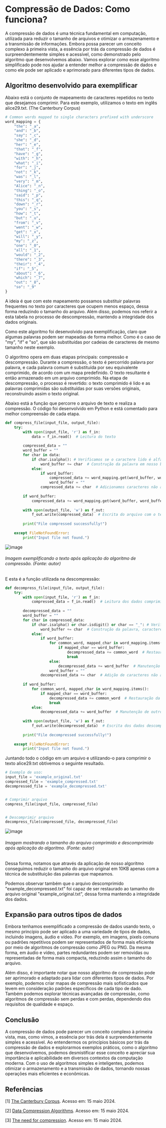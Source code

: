 # Compressão de Dados: Como funciona?
A compressão de dados é uma técnica fundamental em computação, utilizada para reduzir o tamanho de arquivos e otimizar o armazenamento e a transmissão de informações. Embora possa parecer um conceito complexo à primeira vista, a essência por trás da compressão de dados é surpreendentemente simples e acessível, como demonstrado pelo algoritmo que desenvolvemos abaixo. Vamos explorar como esse algoritmo simplificado pode nos ajudar a entender melhor a compressão de dados e como ele pode ser aplicado e aprimorado para diferentes tipos de dados.


## Algoritmo desenvolvido para exemplificar

Abaixo está o conjunto de mapeamento de caracteres repetidos no texto que desejamos comprimir. Para este exemplo, utilizamos o texto em inglês alice29.txt. (The Canterbury Corpus)
```Python
# Common words mapped to single characters prefixed with underscore
word_mapping = {
    "the": "_a", 
    "and": "_b", 
    "say": "_c", 
    "she": "_d", 
    "her": "_e", 
    "that": "_f",
    "have": "_g", 
    "with": "_h", 
    "what": "_i", 
    "for": "_j", 
    "not": "_k", 
    "was": "_l",
    "very": "_m", 
    "Alice": "_n", 
    "thing": "_o", 
    "said": "_p", 
    "this": "_q", 
    "down": "_r",
    "you": "_s", 
    "how": "_t", 
    "but": "_u", 
    "from": "_v", 
    "went": "_w", 
    "get": "_x",
    "will": "_y", 
    "my": "_z", 
    "one": "_0", 
    "all": "_1", 
    "would": "_2", 
    "there": "_3",
    "their": "_4", 
    "if": "_5", 
    "about": "_6", 
    "which": "_7", 
    "out": "_8", 
    "so": "_9"
}
```
A ideia é que com este mapeamento possamos substituir palavras frequentes no texto por caracteres que ocupem menos espaço, dessa forma reduzindo o tamanho do arquivo. Além disso, podemos nos referir a esta tabela no processo de descompressão, mantendo a integridade dos dados originais.


Como este algoritmo foi desenvolvido para exemplificação, claro que algumas palavras podem ser mapeadas de forma melhor. Como é o caso de "my", "if" e "so", que são substituídas por cadeias de caracteres de mesmo tamanho neste exemplo.


O algoritmo opera em duas etapas principais: compressão e descompressão. Durante a compressão, o texto é percorrido palavra por palavra, e cada palavra comum é substituída por seu equivalente comprimido, de acordo com um mapa predefinido. O texto resultante é então armazenado em um arquivo comprimido. Na etapa de descompressão, o processo é revertido: o texto comprimido é lido e as palavras comprimidas são substituídas por suas versões originais, reconstruindo assim o texto original.


Abaixo está a função que percorre o arquivo de texto e realiza a compressão. O código foi desenvolvido em Python e está comentado para melhor compreensão de cada etapa.
```Python
def compress_file(input_file, output_file):
    try:
        with open(input_file, 'r') as f_in:
            data = f_in.read()  # Leitura do texto
        
        compressed_data = ""
        word_buffer = ""
        for char in data:
            if char.isalpha(): # Verificamos se o caractere lido é alfabético, como estamos mapeando só palavras em inglês
                word_buffer += char  # Construção da palavra em nosso buffer
            else:
                if word_buffer:
                    compressed_data += word_mapping.get(word_buffer, word_buffer)  # Substituição da palavra no buffer usando nossa tabela de mapeamento caso haja correspondência
                    word_buffer = ""
                compressed_data += char  # Adicionamos caracteres não alfabéticos como eles são, para não perder dados
        
        if word_buffer:
            compressed_data += word_mapping.get(word_buffer, word_buffer)  # Substituição da palavra no buffer usando nossa tabela de mapeamento caso haja correspondência
        
        with open(output_file, 'w') as f_out:
            f_out.write(compressed_data)  # Escrita do arquivo com o texto comprimido
        
        print("File compressed successfully!")
    
    except FileNotFoundError:
        print("Input file not found.")
```
![image](./images/exemplo_texto_comprimido.png)
###### Imagem exemplificando o texto após aplicação do algoritmo de compressão. (Fonte: autor)


E esta é a função utilizada na descompressão:
```Python
def decompress_file(input_file, output_file):
    try:
        with open(input_file, 'r') as f_in:
            compressed_data = f_in.read()  # Leitura dos dados comprimidos
        
        decompressed_data = ""
        word_buffer = ""
        for char in compressed_data:
            if char.isalpha() or char.isdigit() or char == "_": # Verificação por nosso prefixo e valores [a-z0-9]
                word_buffer += char  # Construção da palavra, caractere por caractere
            else:
                if word_buffer:
                    for common_word, mapped_char in word_mapping.items():
                        if mapped_char == word_buffer:
                            decompressed_data += common_word  # Restauração da palavra original
                            break
                    else:
                        decompressed_data += word_buffer  # Manutenção de outros caracteres ou palavras não mapeadas
                    word_buffer = ""
                decompressed_data += char  # Adição de caracteres não alfabéticos (como espaços e outros símbolos)
        
        if word_buffer:
            for common_word, mapped_char in word_mapping.items():
                if mapped_char == word_buffer:
                    decompressed_data += common_word  # Restauração da palavra original
                    break
            else:
                decompressed_data += word_buffer  # Manutenção de outros caracteres ou palavras não mapeadas
        
        with open(output_file, 'w') as f_out:
            f_out.write(decompressed_data)  # Escrita dos dados descomprimidos
        
        print("File decompressed successfully!")
    
    except FileNotFoundError:
        print("Input file not found.")
```

Juntando todo o código em um arquivo e utilizando-o para comprimir o texto alice29.txt obtivemos o seguinte resultado.
```Python
# Exemplo de uso:
input_file = 'example_original.txt'
compressed_file = 'example_compressed.txt'
decompressed_file = 'example_decompressed.txt'


# Comprimir arquivo
compress_file(input_file, compressed_file)


# Descomprimir arquivo
decompress_file(compressed_file, decompressed_file)
```
![image](./images/exemplo_compressao.png)
###### Imagem mostrando o tamanho do arquivo comprimido e descomprimido após aplicação do algoritmo. (Fonte: autor)


Dessa forma, notamos que através da aplicação de nosso algoritmo conseguimos reduzir o tamanho do arquivo original em 10KB apenas com a técnica de substituição das palavras que mapeamos.

Podemos observar também que o arquivo descomprimido "example_decompressed.txt" foi capaz de ser restaurado ao tamanho do arquivo original "example_original.txt", dessa forma mantendo a integridade dos dados.


## Expansão para outros tipos de dados

Embora tenhamos exemplificado a compressão de dados usando texto, o mesmo princípio pode ser aplicado a uma variedade de tipos de dados, incluindo imagens, áudio e vídeo. Por exemplo, em imagens, pixels comuns ou padrões repetitivos podem ser representados de forma mais eficiente por meio de algoritmos de compressão como JPEG ou PNG. Da mesma forma, em áudio e vídeo, partes redundantes podem ser removidas ou representadas de forma mais compacta, reduzindo assim o tamanho do arquivo.


Além disso, é importante notar que nosso algoritmo de compressão pode ser aprimorado e adaptado para lidar com diferentes tipos de dados. Por exemplo, podemos criar mapas de compressão mais sofisticados que levem em consideração padrões específicos de cada tipo de dado. Também podemos explorar técnicas avançadas de compressão, como algoritmos de compressão sem perdas e com perdas, dependendo dos requisitos de qualidade e espaço.


## Conclusão

A compressão de dados pode parecer um conceito complexo à primeira vista, mas, como vimos, a essência por trás dela é surpreendentemente simples e acessível. Ao entendermos os princípios básicos por trás da compressão de dados e explorarmos exemplos práticos, como o algoritmo que desenvolvemos, podemos desmistificar esse conceito e apreciar sua importância e aplicabilidade em diversos contextos da computação moderna. Com o uso de algoritmos simples e inteligentes, podemos otimizar o armazenamento e a transmissão de dados, tornando nossas operações mais eficientes e econômicas.


## Referências

[1] [The Canterbury Corpus](https://corpus.canterbury.ac.nz/descriptions/#cantrbry). Acesso em: 15 maio 2024.

[2] [Data Compression Algorithms](https://www.dremio.com/wiki/data-compression-algorithms/). Acesso em: 15 maio 2024.

[3] [The need for compression](https://www.khanacademy.org/computing/computers-and-internet/xcae6f4a7ff015e7d:digital-information/xcae6f4a7ff015e7d:data-compression/a/file-compression-introduction). Acesso em: 15 maio 2024.